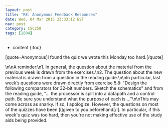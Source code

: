 ```yaml
---
layout: post
title: "RE: Anonymous Feedback Responses"
date: Wed, 04 Mar 2015 23:33:12 EST
nav: post
category: CSC258
tags: [2804]
---
```


* content
{:toc}

[quote=Anonymous]I found the quiz we wrote this Monday too hard.[/quote]
<!-- more -->
<p>\n\nA reminder:\n1. In general, the question about the material from the previous week is drawn from the exercises.\n2. The question about the new material is drawn from a question in the reading guide.\n\nIn particular, last week’s questions were drawn directly from exercise 5.8: "Design the following comparators for 32-bit numbers. Sketch the schematics" and from the reading guide, "... the processor is split into a datapath and a control path. Be sure you understand what the purpose of each is ..."\n\nThis may come across as snarky. If so, I apologize. However, the questions on most of the quizzes have been [i]given to you beforehand[/i]. In particular, if this week's quiz was too hard, then you're not making effective use of the study aids being provided.</p>
